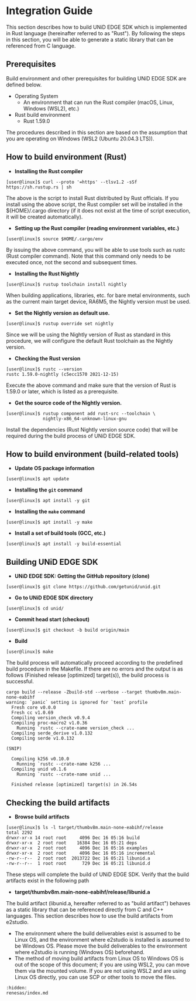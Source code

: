 # Integration Guide

This section describes how to build UNiD EDGE SDK which is implemented in Rust language (hereinafter referred to as "Rust"). By following the steps in this section, you will be able to generate a static library that can be referenced from C language.

## Prerequisites

Build environment and other prerequisites for building UNiD EDGE SDK are defined below.

- Operating System
    - An environment that can run the Rust compiler (macOS, Linux, Windows (WSL2), etc.)
- Rust build environment
    - Rust 1.59.0

The procedures described in this section are based on the assumption that you are operating on Windows (WSL2 (Ubuntu 20.04.3 LTS)).

## How to build environment (Rust)

- **Installing the Rust compiler**
```
[user@linux]$ curl --proto '=https' --tlsv1.2 -sSf https://sh.rustup.rs | sh
```
The above is the script to install Rust distributed by Rust officials. If you install using the above script, the Rust compiler set will be installed in the ${HOME}/.cargo directory (if it does not exist at the time of script execution, it will be created automatically).

- **Setting up the Rust compiler (reading environment variables, etc.)**
```
[user@linux]$ source $HOME/.cargo/env
```
By issuing the above command, you will be able to use tools such as rustc (Rust compiler command). Note that this command only needs to be executed once, not the second and subsequent times.

- **Installing the Rust Nightly**
```
[user@linux]$ rustup toolchain install nightly
```

When building applications, libraries, etc. for bare metal environments, such as the current main target device, RA6M5, the Nightly version must be used.

- **Set the Nightly version as default use.**
```
[user@linux]$ rustup override set nightly
```

Since we will be using the Nightly version of Rust as standard in this procedure, we will configure the default Rust toolchain as the Nightly version.

- **Checking the Rust version**
```
[user@linux]$ rustc --version
rustc 1.59.0-nightly (c5ecc1570 2021-12-15)
```

Execute the above command and make sure that the version of Rust is 1.59.0 or later, which is listed as a prerequisite.

- **Get the source code of the Nightly version.**
```
[user@linux]$ rustup component add rust-src --toolchain \
              nightly-x86_64-unknown-linux-gnu
```

Install the dependencies (Rust Nightly version source code) that will be required during the build process of UNiD EDGE SDK.

## How to build environment (build-related tools)

- **Update OS package information**
```
[user@linux]$ apt update
```

- **Installing the `git` command**
```
[user@linux]$ apt install -y git
```

- **Installing the `make` command**
```
[user@linux]$ apt install -y make
```

- **Install a set of build tools (GCC, etc.)**
```
[user@linux]$ apt install -y build-essential
```

## Building UNiD EDGE SDK

- **UNiD EDGE SDK: Getting the GitHub repository (clone)**
```
[user@linux]$ git clone https://github.com/getunid/unid.git
```

- **Go to UNiD EDGE SDK directory**
```
[user@linux]$ cd unid/
```

- **Commit head start (checkout)**
```
[user@linux]$ git checkout -b build origin/main
```

- **Build**
```
[user@linux]$ make
```

The build process will automatically proceed according to the predefined build procedure in the Makefile. If there are no errors and the output is as follows (Finished release [optimized] target(s)), the build process is successful.

```
cargo build --release -Zbuild-std --verbose --target thumbv8m.main-none-eabihf
warning: `panic` setting is ignored for `test` profile
  Fresh core v0.0.0
  Fresh cc v1.0.69
  Compiling version_check v0.9.4
  Compiling proc-macro2 v1.0.36
    Running `rustc --crate-name version_check ...
  Compiling serde_derive v1.0.132
  Compiling serde v1.0.132

(SNIP)

  Compiling k256 v0.10.0
    Running `rustc --crate-name k256 ...
  Compiling unid v0.1.6
    Running `rustc --crate-name unid ...

  Finished release [optimized] target(s) in 26.54s
```

## Checking the build artifacts

- **Browse build artifacts**
```
[user@linux]$ ls -l target/thumbv8m.main-none-eabihf/release
total 2292
drwxr-xr-x 14 root root     4096 Dec 16 05:16 build
drwxr-xr-x  2 root root    16384 Dec 16 05:21 deps
drwxr-xr-x  2 root root     4096 Dec 16 05:16 examples
drwxr-xr-x  2 root root     4096 Dec 16 05:16 incremental
-rw-r--r--  2 root root  2013722 Dec 16 05:21 libunid.a
-rw-r--r--  1 root root      729 Dec 16 05:21 libunid.d
```

These steps will complete the build of UNiD EDGE SDK. Verify that the build artifacts exist in the following path

- **target/thumbv8m.main-none-eabihf/release/libunid.a**

The build artifact (libunid.a, hereafter referred to as "build artifact") behaves as a static library that can be referenced directly from C and C++ languages. This section describes how to use the build artifacts from e2studio.

- The environment where the build deliverables exist is assumed to be Linux OS, and the environment where e2studio is installed is assumed to be Windows OS. Please move the build deliverables to the environment where e2studio is running (Windows OS) beforehand.
- The method of moving build artifacts from Linux OS to Windows OS is out of the scope of this document; if you are using WSL2, you can move them via the mounted volume. If you are not using WSL2 and are using Linux OS directly, you can use SCP or other tools to move the files.

```{toctree}
:hidden:
renesas/index.md
```
